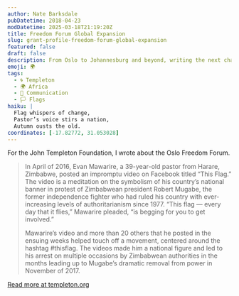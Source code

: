 ```yaml
---
author: Nate Barksdale
pubDatetime: 2018-04-23
modDatetime: 2025-03-18T21:19:20Z
title: Freedom Forum Global Expansion
slug: grant-profile-freedom-forum-global-expansion
featured: false
draft: false
description: From Oslo to Johannesburg and beyond, writing the next chapter for a storied human rights gathering
emoji: 🌍
tags:
  - 🌀 Templeton
  - 🌍 Africa
  - 💬 Communication
  - 🏳️ Flags
haiku: |
  Flag whispers of change,  
  Pastor’s voice stirs a nation,  
  Autumn ousts the old.
coordinates: [-17.82772, 31.053028]
---
```


For the John Templeton Foundation, I wrote about the Oslo Freedom Forum.

> In April of 2016, Evan Mawarire, a 39-year-old pastor from Harare, Zimbabwe, posted an impromptu video on Facebook titled “This Flag.” The video is a meditation on the symbolism of his country’s national banner in protest of Zimbabwean president Robert Mugabe, the former independence fighter who had ruled his country with ever-increasing levels of authoritarianism since 1977. “This flag — every day that it flies,” Mawarire pleaded, “is begging for you to get involved.”
>
> Mawarire’s video and more than 20 others that he posted in the ensuing weeks helped touch off a movement, centered around the hashtag #thisflag. The videos made him a national figure and led to his arrest on multiple occasions by Zimbabwean authorities in the months leading up to Mugabe’s dramatic removal from power in November of 2017.

[Read more at templeton.org](https://www.templeton.org/grant/freedom-forum-global-expansion)
